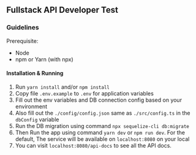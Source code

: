 ## Fullstack API Developer Test

### Guidelines

Prerequisite:
- Node
- npm or Yarn (with npx)

#### Installation & Running
1. Run `yarn install` and/or `npm install`
2. Copy file `.env.example` to `.env` for application variables
3. Fill out the env variables and DB connection config based on your environment
4. Also fill out the `./config/config.json` same as `./src/config.ts` in the `dbConfig` variable 
5. Run the DB migration using command `npx sequelize-cli db:migrate`
6. Then Run the app using command `yarn dev` or `npm run dev`. For the default, The service will be available on `localhost:8080` on your local
7. You can visit `localhost:8080/api-docs` to see all the API docs.
